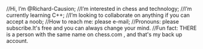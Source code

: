 //Hi, I’m @Richard-Causion;
//I’m interested in chess and technology;
//I’m currently learning C++;
//I’m looking to collaborate on anything if you can accept a noob; 
//How to reach me: please e-mail;
//Pronouns: please subscribe.It's free and you can always change your mind.
//Fun fact: THERE is a person with the same name on chess.com , and that's my back up account.

<!---
Richard-Causion/Richard-Causion is a ✨ special ✨ repository because its `README.md` (this file) appears on your GitHub profile.
You can click the Preview link to take a look at your changes.
--->
